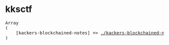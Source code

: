 # kksctf

<pre>
Array
(
    [kackers-blockchained-notes] => <a target="_blank" href="https://github.com/wetox-team/writeup/tree/master/kksctf/kackers-blockchained-notes">./kackers-blockchained-notes</a>,
)
</pre>
